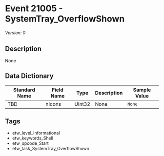 # Event 21005 - SystemTray_OverflowShown
###### Version: 0

## Description
None

## Data Dictionary
|Standard Name|Field Name|Type|Description|Sample Value|
|---|---|---|---|---|
|TBD|nIcons|UInt32|None|`None`|

## Tags
* etw_level_Informational
* etw_keywords_Shell
* etw_opcode_Start
* etw_task_SystemTray_OverflowShown